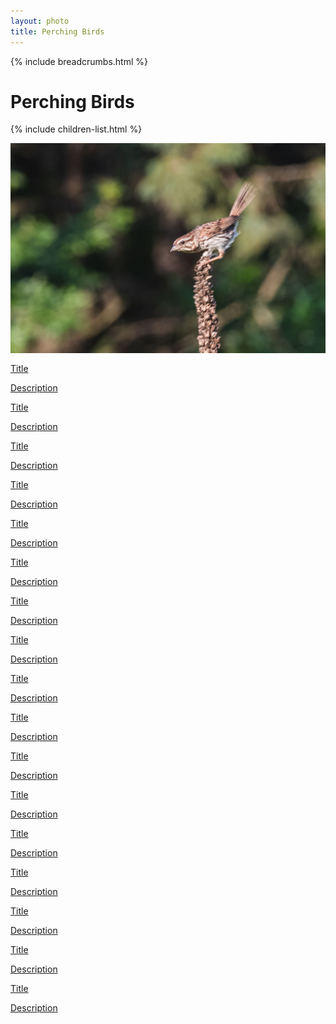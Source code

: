 ```yaml
---
layout: photo
title: Perching Birds
---
```


{% include breadcrumbs.html %}
# Perching Birds
{% include children-list.html %}

<img src="/gallery/animals/birds/assets/perching/song-sparrow/E21A1917_1.jpg"
     alt="Song Sparrow perching on mullien"
     style="max-width:100%; height:auto; display:block; margin-bottom:1rem;">

<div class="grid" role="list">
    <div class="photo-tile">
        <a href="/gallery/animals/birds/perching/american-goldfinch/" role="listitem">
            <div class="cover" role="img" aria-label="american-goldfinch"
                style="background-image: url('/gallery/animals/birds/assets/perching/american-goldfinch/E21A????.jpg');">
            </div>
            <div class="content">
                <div class="title">Title</div>
                <p class="desc">Description</p>
            </div>
        </a>
    </div>
    <div class="photo-tile">
        <a href="/gallery/animals/birds/perching/american-robin/" role="listitem">
            <div class="cover" role="img" aria-label="american-robin"
                style="background-image: url('/gallery/animals/birds/assets/perching/american-robin/E21A????.jpg');">
            </div>
            <div class="content">
                <div class="title">Title</div>
                <p class="desc">Description</p>
            </div>
        </a>
    </div>
    <div class="photo-tile">
        <a href="/gallery/animals/birds/perching/black-capped-chickadee/" role="listitem">
            <div class="cover" role="img" aria-label="black-capped-chickadee"
                style="background-image: url('/gallery/animals/birds/assets/perching/black-capped-chickadee/E21A????.jpg');">
            </div>
            <div class="content">
                <div class="title">Title</div>
                <p class="desc">Description</p>
            </div>
        </a>
    </div>
    <div class="photo-tile">
        <a href="/gallery/animals/birds/perching/blue-jay/" role="listitem">
            <div class="cover" role="img" aria-label="blue-jay"
                style="background-image: url('/gallery/animals/birds/assets/perching/blue-jay/E21A????.jpg');">
            </div>
            <div class="content">
                <div class="title">Title</div>
                <p class="desc">Description</p>
            </div>
        </a>
    </div>
    <div class="photo-tile">
        <a href="/gallery/animals/birds/perching/brown-thrasher/" role="listitem">
            <div class="cover" role="img" aria-label="brown-thrasher"
                style="background-image: url('/gallery/animals/birds/assets/perching/brown-thrasher/E21A????.jpg');">
            </div>
            <div class="content">
                <div class="title">Title</div>
                <p class="desc">Description</p>
            </div>
        </a>
    </div>
    <div class="photo-tile">
        <a href="/gallery/animals/birds/perching/cedar-waxwing/" role="listitem">
            <div class="cover" role="img" aria-label="cedar-waxwing"
                style="background-image: url('/gallery/animals/birds/assets/perching/cedar-waxwing/E21A????.jpg');">
            </div>
            <div class="content">
                <div class="title">Title</div>
                <p class="desc">Description</p>
            </div>
        </a>
    </div>
    <div class="photo-tile">
        <a href="/gallery/animals/birds/perching/common-yellowthroat/" role="listitem">
            <div class="cover" role="img" aria-label="common-yellowthroat"
                style="background-image: url('/gallery/animals/birds/assets/perching/common-yellowthroat/E21A????.jpg');">
            </div>
            <div class="content">
                <div class="title">Title</div>
                <p class="desc">Description</p>
            </div>
        </a>
    </div>
    <div class="photo-tile">
        <a href="/gallery/animals/birds/perching/field-sparrow/" role="listitem">
            <div class="cover" role="img" aria-label="field-sparrow"
                style="background-image: url('/gallery/animals/birds/assets/perching/field-sparrow/E21A????.jpg');">
            </div>
            <div class="content">
                <div class="title">Title</div>
                <p class="desc">Description</p>
            </div>
        </a>
    </div>
    <div class="photo-tile">
        <a href="/gallery/animals/birds/perching/house-finch/" role="listitem">
            <div class="cover" role="img" aria-label="Animals"
                style="background-image: url('/gallery/animals/birds/assets/perching/house-finch/E21A????.jpg');">
            </div>
            <div class="content">
                <div class="title">Title</div>
                <p class="desc">Description</p>
            </div>
        </a>
    </div>
    <div class="photo-tile">
        <a href="/gallery/animals/birds/perching/house-wren/" role="listitem">
            <div class="cover" role="img" aria-label="Animals"
                style="background-image: url('/gallery/animals/birds/assets/perching/house-wren/E21A????.jpg');">
            </div>
            <div class="content">
                <div class="title">Title</div>
                <p class="desc">Description</p>
            </div>
        </a>
    </div>
    <div class="photo-tile">
        <a href="/gallery/animals/birds/perching/indigo-bunting/" role="listitem">
            <div class="cover" role="img" aria-label="Animals"
                style="background-image: url('/gallery/animals/birds/assets/perching/indigo-bunting/E21A????.jpg');">
            </div>
            <div class="content">
                <div class="title">Title</div>
                <p class="desc">Description</p>
            </div>
        </a>
    </div>
    <div class="photo-tile">
        <a href="/gallery/animals/birds/perching/nashville-warbler/" role="listitem">
            <div class="cover" role="img" aria-label="Animals"
                style="background-image: url('/gallery/animals/birds/assets/perching/nashville-warbler/E21A????.jpg');">
            </div>
            <div class="content">
                <div class="title">Title</div>
                <p class="desc">Description</p>
            </div>
        </a>
    </div>
    <div class="photo-tile">
        <a href="/gallery/animals/birds/perching/northern-cardinal/" role="listitem">
            <div class="cover" role="img" aria-label="Animals"
                style="background-image: url('/gallery/animals/birds/assets/perching/northern-cardinal/E21A????.jpg');">
            </div>
            <div class="content">
                <div class="title">Title</div>
                <p class="desc">Description</p>
            </div>
        </a>
    </div>
    <div class="photo-tile">
        <a href="/gallery/animals/birds/perching/red-winged-blackbird/" role="listitem">
            <div class="cover" role="img" aria-label="Animals"
                style="background-image: url('/gallery/animals/birds/assets/perching/red-winged-blackbird/E21A????.jpg');">
            </div>
            <div class="content">
                <div class="title">Title</div>
                <p class="desc">Description</p>
            </div>
        </a>
    </div>
    <div class="photo-tile">
        <a href="/gallery/animals/birds/perching/sedge-wren/" role="listitem">
            <div class="cover" role="img" aria-label="Animals"
                style="background-image: url('/gallery/animals/birds/assets/perching/sedge-wren/E21A????.jpg');">
            </div>
            <div class="content">
                <div class="title">Title</div>
                <p class="desc">Description</p>
            </div>
        </a>
    </div>
    <div class="photo-tile">
        <a href="/gallery/animals/birds/perching/song-sparrow/" role="listitem">
            <div class="cover" role="img" aria-label="Animals"
                style="background-image: url('/gallery/animals/birds/assets/perching/song-sparrow/E21A????.jpg');">
            </div>
            <div class="content">
                <div class="title">Title</div>
                <p class="desc">Description</p>
            </div>
        </a>
    </div>
    <div class="photo-tile">
        <a href="/gallery/animals/birds/perching/yellow-rumped-warbler/" role="listitem">
            <div class="cover" role="img" aria-label="Animals"
                style="background-image: url('/gallery/animals/birds/assets/perching/yellow-rumped-warbler/E21A????.jpg');">
            </div>
            <div class="content">
                <div class="title">Title</div>
                <p class="desc">Description</p>
            </div>
        </a>
    </div>
</div>